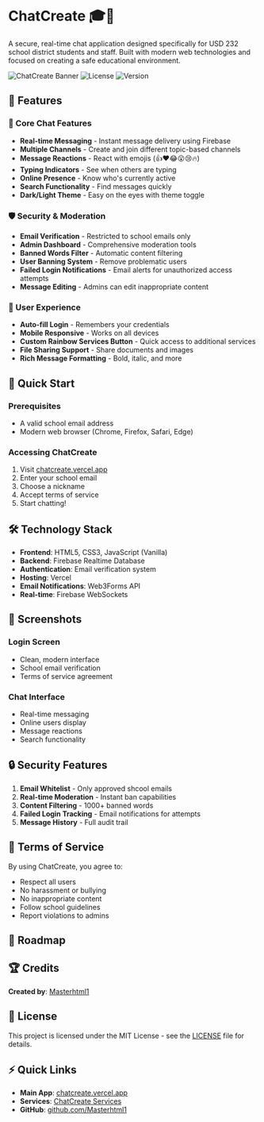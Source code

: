 # ChatCreate 🎓💬

A secure, real-time chat application designed specifically for USD 232 school district students and staff. Built with modern web technologies and focused on creating a safe educational environment.

![ChatCreate Banner](https://img.shields.io/badge/ChatCreate-USD%20232-ff69b4?style=for-the-badge)
![License](https://img.shields.io/badge/license-MIT-blue.svg?style=for-the-badge)
![Version](https://img.shields.io/badge/version-1.0.0-green.svg?style=for-the-badge)

## 🌟 Features

### 💬 Core Chat Features
- **Real-time Messaging** - Instant message delivery using Firebase
- **Multiple Channels** - Create and join different topic-based channels
- **Message Reactions** - React with emojis (👍❤️😂😮😢🔥)
- **Typing Indicators** - See when others are typing
- **Online Presence** - Know who's currently active
- **Search Functionality** - Find messages quickly
- **Dark/Light Theme** - Easy on the eyes with theme toggle

### 🛡️ Security & Moderation
- **Email Verification** - Restricted to school emails only
- **Admin Dashboard** - Comprehensive moderation tools
- **Banned Words Filter** - Automatic content filtering
- **User Banning System** - Remove problematic users
- **Failed Login Notifications** - Email alerts for unauthorized access attempts
- **Message Editing** - Admins can edit inappropriate content

### 🎨 User Experience
- **Auto-fill Login** - Remembers your credentials
- **Mobile Responsive** - Works on all devices
- **Custom Rainbow Services Button** - Quick access to additional services
- **File Sharing Support** - Share documents and images
- **Rich Message Formatting** - Bold, italic, and more

## 🚀 Quick Start

### Prerequisites
- A valid school email address
- Modern web browser (Chrome, Firefox, Safari, Edge)

### Accessing ChatCreate
1. Visit [chatcreate.vercel.app](https://chatcreate.vercel.app)
2. Enter your school email
3. Choose a nickname
4. Accept terms of service
5. Start chatting!

## 🛠️ Technology Stack

- **Frontend**: HTML5, CSS3, JavaScript (Vanilla)
- **Backend**: Firebase Realtime Database
- **Authentication**: Email verification system
- **Hosting**: Vercel
- **Email Notifications**: Web3Forms API
- **Real-time**: Firebase WebSockets

## 📱 Screenshots

### Login Screen
- Clean, modern interface
- School email verification
- Terms of service agreement

### Chat Interface
- Real-time messaging
- Online users display
- Message reactions
- Search functionality

## 🔒 Security Features

1. **Email Whitelist** - Only approved shcool emails
2. **Real-time Moderation** - Instant ban capabilities
3. **Content Filtering** - 1000+ banned words
4. **Failed Login Tracking** - Email notifications for attempts
5. **Message History** - Full audit trail

## 📝 Terms of Service

By using ChatCreate, you agree to:
- Respect all users
- No harassment or bullying
- No inappropriate content
- Follow school guidelines
- Report violations to admins

## 🎯 Roadmap

## 🏆 Credits

**Created by**: [Masterhtml1](https://github.com/Masterhtml1)

## 📄 License

This project is licensed under the MIT License - see the [LICENSE](LICENSE) file for details.

## ⚡ Quick Links

- **Main App**: [chatcreate.vercel.app](https://chatcreate.vercel.app)
- **Services**: [ChatCreate Services](https://masterhtml1.github.io/ChatCreate-Services/)
- **GitHub**: [github.com/Masterhtml1](https://github.com/Masterhtml1)

